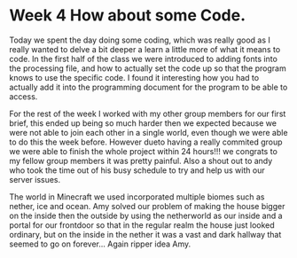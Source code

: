 # Week 4 How about some Code.

Today we spent the day doing some coding, which was really good as I really wanted to delve a bit deeper a learn a little more of what it means to code. In the first half of the class we were introduced to adding fonts into the processing file, and how to actually set the code up so that the program knows to use the specific code. I found it interesting how you had to actually add it into the programming document for the program to be able to access. 

For the rest of the week I worked with my other group members for our first brief, this ended up being so much harder then we expected because we were not able to join each other in a single world, even though we were able to do this the week before. However dueto having a really commited group we were able to finish the whole project within 24 hours!!! we congrats to my fellow group members it was pretty painful. Also a shout out to andy who took the time out of his busy schedule to try and help us with our server issues.

The world in Minecraft we used incorporated multiple biomes such as nether, ice and ocean. Amy solved our problem of making the house bigger on the inside then the outside by using the netherworld as our inside and a portal for our frontdoor so that in the regular realm the house just looked ordinary, but on the inside in the nether it was a vast and dark hallway that seemed to go on forever... Again ripper idea Amy.
